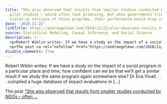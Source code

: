 ```yaml
---
title: “She also observed that results from smaller studies conducted by NGOs – often
  pilot studies – would often look promising. But when governments tried to implement
  scaled-up versions of those programs, their performance would drop considerably.”
date: '2018-11-22'
linkTitle: https://andrewgelman.com/2018/11/22/also-observed-results-smaller-studies-conducted-ngos-often-pilot-studies-often-look-promising-governments-tried-implement-scaled-versions/
source: Statistical Modeling, Causal Inference, and Social Science
description: |-
  <p>Robert Wiblin writes: If we have a study on the impact of a social program in a particular place and time, how confident can we be that we’ll get a similar result if we study the same program again somewhere else? Dr Eva Vivalt . . . compiled a huge database of impact evaluations in [&#8230;]</p>
  <p>The post <a rel="nofollow" href="https://andrewgelman.com/2018/11/22/also-observed-results-smaller-studies-conducted-ngos-often-pilot-studies-often-look-promising-governments-tried-implement-scaled-versions/">&#8220;She also observed that results from smaller studies conducted by NGOs – often ...
disable_comments: true
---
```

<p>Robert Wiblin writes: If we have a study on the impact of a social program in a particular place and time, how confident can we be that we’ll get a similar result if we study the same program again somewhere else? Dr Eva Vivalt . . . compiled a huge database of impact evaluations in [&#8230;]</p>
<p>The post <a rel="nofollow" href="https://andrewgelman.com/2018/11/22/also-observed-results-smaller-studies-conducted-ngos-often-pilot-studies-often-look-promising-governments-tried-implement-scaled-versions/">&#8220;She also observed that results from smaller studies conducted by NGOs – often ...